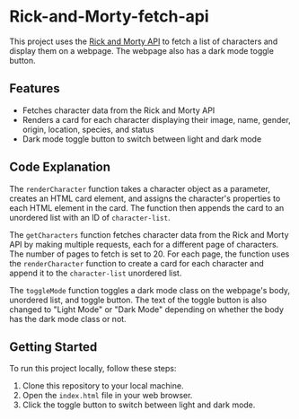 # Rick-and-Morty-fetch-api

This project uses the [Rick and Morty API](https://rickandmortyapi.com/) to fetch a list of characters and display them on a webpage. The webpage also has a dark mode toggle button.

## Features

-   Fetches character data from the Rick and Morty API
-   Renders a card for each character displaying their image, name, gender, origin, location, species, and status
-   Dark mode toggle button to switch between light and dark mode

## Code Explanation

The `renderCharacter` function takes a character object as a parameter, creates an HTML card element, and assigns the character's properties to each HTML element in the card. The function then appends the card to an unordered list with an ID of `character-list`.

The `getCharacters` function fetches character data from the Rick and Morty API by making multiple requests, each for a different page of characters. The number of pages to fetch is set to 20. For each page, the function uses the `renderCharacter` function to create a card for each character and append it to the `character-list` unordered list.

The `toggleMode` function toggles a dark mode class on the webpage's body, unordered list, and toggle button. The text of the toggle button is also changed to "Light Mode" or "Dark Mode" depending on whether the body has the dark mode class or not.

## Getting Started

To run this project locally, follow these steps:

1. Clone this repository to your local machine.
2. Open the `index.html` file in your web browser.
3. Click the toggle button to switch between light and dark mode.
